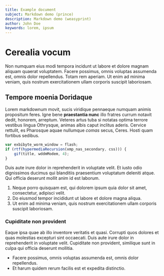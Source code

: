 ```yaml
---
title: Example document
subject: Markdown demo (prince)
description: Markdown demo (weasyprint)
author: John Doe
keywords: lorem, ipsum
---
```


# Cerealia vocum

Non numquam eius modi tempora incidunt ut labore et dolore magnam aliquam quaerat voluptatem. Facere possimus, omnis voluptas assumenda est, omnis dolor repellendus. Totam rem aperiam. Ut enim ad minima veniam, quis nostrum exercitationem ullam corporis suscipit laboriosam.

## Tempore moenia Doridaque

Lorem markdownum movit, sucis viridique pennaeque numquam animis propositum feres. Igne bene **praestantia nunc** illo fratres currum notavit dedit, honorem, arreptum. Veteres artus tuba si notatas optima terrore vestibus lingua Othrysque, animas albis caput inclitus aderis. Cervice rettulit, es Pharosque aquae nullumque *comas* secus, Ceres. Hosti quam fortibus sedibus.

```js
var exbibyte_worm_window = flash;
if (rtf(hypermediaRecursion(xmp_nas_secondary, css))) {
    gif(title, wddmModem, 4);
}
```

Duis aute irure dolor in reprehenderit in voluptate velit. Et iusto odio dignissimos ducimus qui blanditiis praesentium voluptatum deleniti atque. Qui officia deserunt mollit anim id est laborum.

1. Neque porro quisquam est, qui dolorem ipsum quia dolor sit amet, consectetur, adipisci velit.
2. Do eiusmod tempor incididunt ut labore et dolore magna aliqua.
3. Ut enim ad minima veniam, quis nostrum exercitationem ullam corporis suscipit laboriosam.

### Cupiditate non provident

Eaque ipsa quae ab illo inventore veritatis et quasi. Corrupti quos dolores et quas molestias excepturi sint occaecati. Duis aute irure dolor in reprehenderit in voluptate velit. Cupiditate non provident, similique sunt in culpa qui officia deserunt mollitia.

* Facere possimus, omnis voluptas assumenda est, omnis dolor repellendus.
* Et harum quidem rerum facilis est et expedita distinctio.
